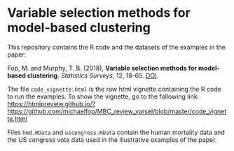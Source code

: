 # Variable selection methods for model-based clustering

This repository contains the R code and the datasets of the examples in the paper:

Fop, M. and Murphy, T. B. (2018), **Variable selection methods for model-based clustering**. *Statistics Surveys*, 12, 18-65. [DOI](https://projecteuclid.org/euclid.ssu/1524729611, "Variable selection methods").

The file `code_vignette.html` is the raw html vignette containing the R code to run the examples. To show the vignette, go to the following link:
https://htmlpreview.github.io/?https://github.com/michaelfop/MBC_review_varsel/blob/master/code_vignette.html

Files `hmd.RData` and `uscongress.RData` contain the human mortality data and the US congress vote data used in the illustrative examples of the paper.
